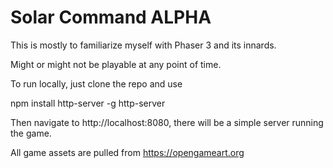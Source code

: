 # Solar Command ALPHA

This is mostly to familiarize myself with Phaser 3 and its innards.

Might or might not be playable at any point of time.

To run locally, just clone the repo and use

npm install http-server -g
http-server

Then navigate to http://localhost:8080, there will be a simple server running the game.

All game assets are pulled from https://opengameart.org
